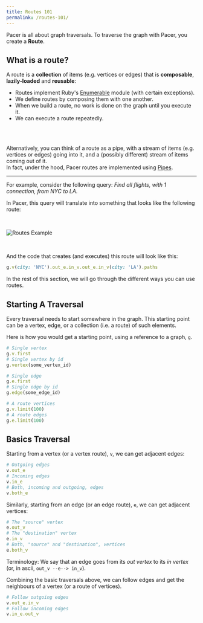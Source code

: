 ```yaml
---
title: Routes 101
permalink: /routes-101/
---
```


Pacer is all about graph traversals. To traverse the graph with Pacer, you create a __Route__.

## What is a route?

A route is a __collection__ of items (e.g. vertices or edges) that is __composable__, __lazily-loaded__ and __reusable__:

 * Routes implement Ruby's [Enumerable](http://ruby-doc.org/core-1.9.3/Enumerable.html) module (with certain exceptions).
 * We define routes by composing them with one another.
 * When we build a route, no work is done on the graph until you execute it. 
 * We can execute a route repeatedly.

<br /><br />

Alternatively, you can think of a route as a pipe, with a stream of items (e.g. vertices or edges) going into it, and a (possibly different) stream of items coming out of it.     
In fact, under the hood, Pacer routes are implemented using [Pipes](https://github.com/tinkerpop/pipes/wiki).

----

For example, consider the following query: _Find all flights, with 1 connection, from NYC to LA._

In Pacer, this query will translate into something that looks like the following route:

<br />

![Routes Example]({{site.baseurl}}/images/Routes2.png)

<br />

And the code that creates (and executes) this route will look like this:

```ruby
g.v(city: 'NYC').out_e.in_v.out_e.in_v(city: 'LA').paths
```

In the rest of this section, we will go through the different ways you can use routes.

## Starting A Traversal

Every traversal needs to start somewhere in the graph. 
This starting point can be a vertex, edge, or a collection (i.e. a route) of such elements.

Here is how you would get a starting point, using a reference to a graph, `g`.

```ruby
# Single vertex
g.v.first
# Single vertex by id
g.vertex(some_vertex_id)
```

```ruby
# Single edge
g.e.first
# Single edge by id
g.edge(some_edge_id)
```

```ruby
# A route vertices
g.v.limit(100)
# A route edges
g.e.limit(100)
```


## Basics Traversal

Starting from a vertex (or a vertex route), `v`, we can get adjacent edges:

```ruby
# Outgoing edges
v.out_e
# Incoming edges
v.in_e
# Both, incoming and outgoing, edges
v.both_e
```

Similarly, starting from an edge (or an edge route), `e`, we can get adjacent vertices:

```ruby
# The "source" vertex
e.out_v
# The "destination" vertex
e.in_v
# Both, "source" and "destination", vertices
e.both_v
```

<span class="label label-info">Terminology:</span> We say that an edge goes from its _out vertex_ to its _in vertex_ (or, in ascii, `out_v --e--> in_v`).

Combining the basic traversals above, we can follow edges and get the neighbours of a vertex (or a route of vertices).

```ruby
# Follow outgoing edges
v.out_e.in_v
# Follow incoming edges
v.in_e.out_v
```
